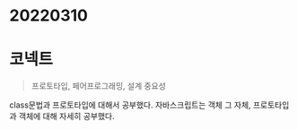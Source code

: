 # 20220310

# 코넥트

> 프로토타입, 페어프로그래밍, 설계 중요성

class문법과 프로토타입에 대해서 공부했다. 자바스크립트는 객체 그 자체, 프로토타입과 객체에 대해 자세히 공부했다.
